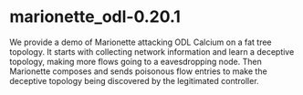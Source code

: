 # marionette_odl-0.20.1
We provide a demo of Marionette attacking ODL Calcium on a fat tree topology. It starts with collecting network information and learn a deceptive topology, making more flows going to a eavesdropping node. Then Marionette composes and sends poisonous flow entries to make the deceptive topology being discovered by the legitimated controller.
